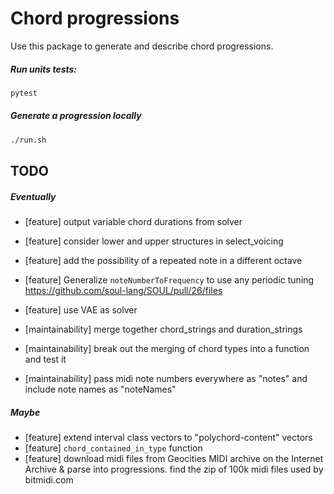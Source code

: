 # Chord progressions

Use this package to generate and describe chord progressions.

##### Run units tests:

```bash
pytest
```

##### Generate a progression locally

```bash
./run.sh
```

## TODO

##### Eventually

-   [feature] output variable chord durations from solver
-   [feature] consider lower and upper structures in select_voicing
-   [feature] add the possibility of a repeated note in a different octave
-   [feature] Generalize `noteNumberToFrequency` to use any periodic tuning https://github.com/soul-lang/SOUL/pull/26/files
-   [feature] use VAE as solver

-   [maintainability] merge together chord_strings and duration_strings
-   [maintainability] break out the merging of chord types into a function and test it
-   [maintainability] pass midi note numbers everywhere as "notes" and include note names as "noteNames"

##### Maybe

-   [feature] extend interval class vectors to "polychord-content" vectors
-   [feature] `chord_contained_in_type` function
-   [feature] download midi files from Geocities MIDI archive on the Internet Archive & parse into progressions. find the zip of 100k midi files used by bitmidi.com
